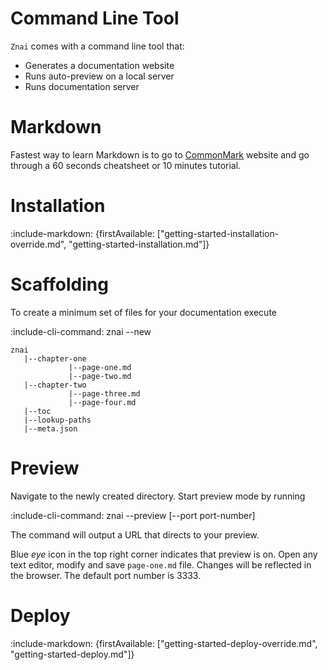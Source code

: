 # Command Line Tool

`Znai` comes with a command line tool that:
* Generates a documentation website
* Runs auto-preview on a local server
* Runs documentation server

# Markdown

Fastest way to learn Markdown is to go to [CommonMark](http://commonmark.org/help/) website 
and go through a 60 seconds cheatsheet or 10 minutes tutorial.

# Installation

:include-markdown: {firstAvailable: ["getting-started-installation-override.md", "getting-started-installation.md"]}

# Scaffolding

To create a minimum set of files for your documentation execute 

:include-cli-command: znai --new

    znai    
       |--chapter-one
                 |--page-one.md
                 |--page-two.md
       |--chapter-two
                 |--page-three.md
                 |--page-four.md
       |--toc
       |--lookup-paths
       |--meta.json
       
# Preview 

Navigate to the newly created directory. Start preview mode by running

:include-cli-command: znai --preview [--port port-number] 

The command will output a URL that directs to your preview.  
  
Blue *eye* icon in the top right corner indicates that preview is on.
Open any text editor, modify and save `page-one.md` file.
Changes will be reflected in the browser. 
The default port number is 3333.

# Deploy

:include-markdown: {firstAvailable: ["getting-started-deploy-override.md", "getting-started-deploy.md"]}
